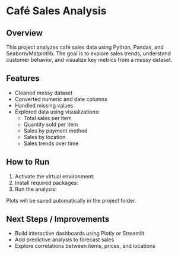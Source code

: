 # Café Sales Analysis

## Overview
This project analyzes café sales data using Python, Pandas, and Seaborn/Matplotlib. 
The goal is to explore sales trends, understand customer behavior, and visualize key metrics from a messy dataset.

## Features
- Cleaned messy dataset
- Converted numeric and date columns
- Handled missing values
- Explored data using visualizations:
  - Total sales per item
  - Quantity sold per item
  - Sales by payment method
  - Sales by location
  - Sales trends over time

## How to Run
1. Activate the virtual environment:
2. Install required packages:
3. Run the analysis:


Plots will be saved automatically in the project folder.

## Next Steps / Improvements
- Build interactive dashboards using Plotly or Streamlit
- Add predictive analysis to forecast sales
- Explore correlations between items, prices, and locations
